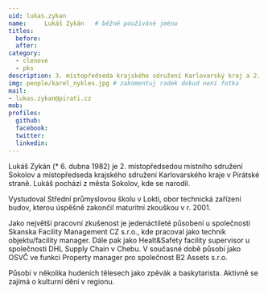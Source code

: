 ```yaml
---
uid: lukas.zykan
name:     Lukáš Zykán  	# běžně používáné jméno
titles:
  before:
  after:
category:
  - clenove
  - pks
description: 3. místopředseda krajského sdružení Karlovarský kraj a 2. místopředseda místního sdružení Sokolov
img: people/karel_nykles.jpg # zakomentuj radek dokud není fotka
mail:
- lukas.zykan@pirati.cz
mob:
profiles:
  github:
  facebook:
  twitter:
  linkedin:
---
```


Lukáš Zykán (* 6. dubna 1982) je 2. místopředsedou místního sdružení 
Sokolov a místopředseda krajského sdružení Karlovarského kraje v Pirátské straně. Lukáš pochází z města Sokolov, kde se narodil.

Vystudoval Střední průmyslovou školu v Lokti, obor technická zařízení budov, kterou úspěšně zakončil maturitní zkouškou v r. 2001.

Jako největší pracovní zkušenost je jedenáctileté působení u společnosti Skanska Facility Management CZ s.r.o., 
kde pracoval jako technik objektu/facility manager. Dále pak jako Healt&Safety facility supervisor u společnosti 
DHL Supply Chain v Chebu. V současné době působí jako OSVČ ve funkci Property manager pro společnost B2 Assets s.r.o.

Působí v několika hudeních tělesech jako zpěvák a baskytarista. Aktivně se zajímá o kulturní dění v regionu.
